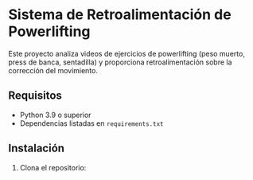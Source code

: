 # Sistema de Retroalimentación de Powerlifting

Este proyecto analiza videos de ejercicios de powerlifting (peso muerto, press de banca, sentadilla) y proporciona retroalimentación sobre la corrección del movimiento.

## Requisitos
- Python 3.9 o superior
- Dependencias listadas en `requirements.txt`

## Instalación
1. Clona el repositorio: